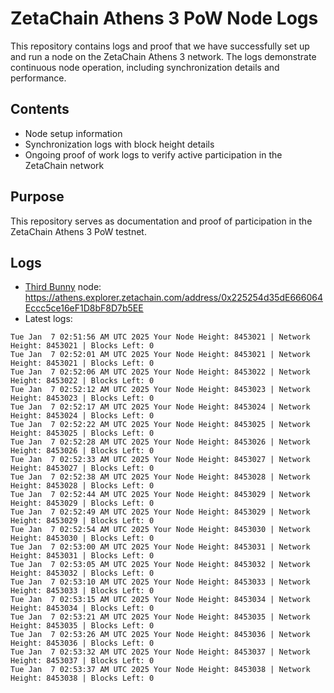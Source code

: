 # ZetaChain Athens 3 PoW Node Logs
This repository contains logs and proof that we have successfully set up and run a node on the ZetaChain Athens 3 network. The logs demonstrate continuous node operation, including synchronization details and performance.

## Contents
- Node setup information
- Synchronization logs with block height details
- Ongoing proof of work logs to verify active participation in the ZetaChain network

## Purpose
This repository serves as documentation and proof of participation in the ZetaChain Athens 3 PoW testnet.

## Logs

- [Third Bunny](https://thirdbunny.xyz/) node: https://athens.explorer.zetachain.com/address/0x225254d35dE666064Eccc5ce16eF1D8bF8D7b5EE
- Latest logs:
```
Tue Jan  7 02:51:56 AM UTC 2025 Your Node Height: 8453021 | Network Height: 8453021 | Blocks Left: 0
Tue Jan  7 02:52:01 AM UTC 2025 Your Node Height: 8453021 | Network Height: 8453021 | Blocks Left: 0
Tue Jan  7 02:52:06 AM UTC 2025 Your Node Height: 8453022 | Network Height: 8453022 | Blocks Left: 0
Tue Jan  7 02:52:12 AM UTC 2025 Your Node Height: 8453023 | Network Height: 8453023 | Blocks Left: 0
Tue Jan  7 02:52:17 AM UTC 2025 Your Node Height: 8453024 | Network Height: 8453024 | Blocks Left: 0
Tue Jan  7 02:52:22 AM UTC 2025 Your Node Height: 8453025 | Network Height: 8453025 | Blocks Left: 0
Tue Jan  7 02:52:28 AM UTC 2025 Your Node Height: 8453026 | Network Height: 8453026 | Blocks Left: 0
Tue Jan  7 02:52:33 AM UTC 2025 Your Node Height: 8453027 | Network Height: 8453027 | Blocks Left: 0
Tue Jan  7 02:52:38 AM UTC 2025 Your Node Height: 8453028 | Network Height: 8453028 | Blocks Left: 0
Tue Jan  7 02:52:44 AM UTC 2025 Your Node Height: 8453029 | Network Height: 8453029 | Blocks Left: 0
Tue Jan  7 02:52:49 AM UTC 2025 Your Node Height: 8453029 | Network Height: 8453029 | Blocks Left: 0
Tue Jan  7 02:52:54 AM UTC 2025 Your Node Height: 8453030 | Network Height: 8453030 | Blocks Left: 0
Tue Jan  7 02:53:00 AM UTC 2025 Your Node Height: 8453031 | Network Height: 8453031 | Blocks Left: 0
Tue Jan  7 02:53:05 AM UTC 2025 Your Node Height: 8453032 | Network Height: 8453032 | Blocks Left: 0
Tue Jan  7 02:53:10 AM UTC 2025 Your Node Height: 8453033 | Network Height: 8453033 | Blocks Left: 0
Tue Jan  7 02:53:15 AM UTC 2025 Your Node Height: 8453034 | Network Height: 8453034 | Blocks Left: 0
Tue Jan  7 02:53:21 AM UTC 2025 Your Node Height: 8453035 | Network Height: 8453035 | Blocks Left: 0
Tue Jan  7 02:53:26 AM UTC 2025 Your Node Height: 8453036 | Network Height: 8453036 | Blocks Left: 0
Tue Jan  7 02:53:32 AM UTC 2025 Your Node Height: 8453037 | Network Height: 8453037 | Blocks Left: 0
Tue Jan  7 02:53:37 AM UTC 2025 Your Node Height: 8453038 | Network Height: 8453038 | Blocks Left: 0
```
